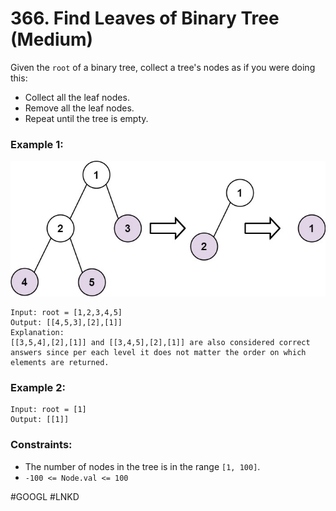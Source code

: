 # 366. Find Leaves of Binary Tree (Medium)

Given the `root` of a binary tree, collect a tree's nodes as if you were doing this:

- Collect all the leaf nodes.
- Remove all the leaf nodes.
- Repeat until the tree is empty.

### Example 1:

![example1](example1.jpeg)

```
Input: root = [1,2,3,4,5]
Output: [[4,5,3],[2],[1]]
Explanation:
[[3,5,4],[2],[1]] and [[3,4,5],[2],[1]] are also considered correct answers since per each level it does not matter the order on which elements are returned.
```

### Example 2:

```
Input: root = [1]
Output: [[1]]
```

### Constraints:

- The number of nodes in the tree is in the range `[1, 100]`.
- `-100 <= Node.val <= 100`

#GOOGL #LNKD
